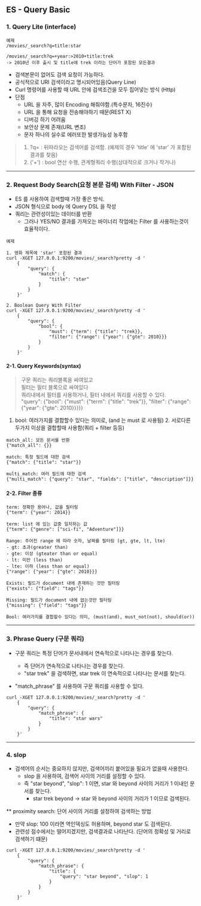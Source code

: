 ## ES - Query Basic 

### 1. Query Lite (interface)
```
예제
/movies/_search?q=title:star

/movies/_search?q=+year:>2010+title:trek
-> 2010년 이후 출시 및 title에 trek 이라는 단어가 포함된 모든결과
```
- 검색본문이 없어도 검색 요청이 가능하다.
- 공식적으로 URI 검색이라고 명시되어있음(Query Line)
- Curl 명령어를 사용할 때 URL 안에 검색조건을 모두 집어넣는 방식 (Http)
- 단점
  - URL 을 자주, 많이 Encoding 해줘야함.(특수문자, 16진수)
  - URL 을 통해 요청을 전송해야하기 때문(REST X)
  - 디버깅 하기 어려움
  - 보안상 문제 존재(URL 변조)
  - 문자 하나의 실수로 에러또한 발생가능성 농후함

>
>1. ?q= : 뒤따라오는 검색어를 검색함. (예제의 경우 'title' 에 'star' 가 포함된 결과를 찾음)
>2. ('+') : bool 연산 수행, 관계형쿼리 수행(상대적으로 크거나 작거나) 
> 

---
### 2. Request Body Search(요청 본문 검색) With Filter - JSON

- ES 를 사용하여 검색할때 가장 좋은 방식.
- JSON 형식으로 body 에 Query DSL 을 작성
- 쿼리는 관련성이있는 데이터를 반환
  - 그러나 YES/NO 결과를 가져오는 바이너리 작업에는 Filter 를 사용하는것이 효율적이다.


```
예제

1. 영화 제목에 'star' 포함된 결과
curl -XGET 127.0.0.1:9200/movies/_search?pretty -d '
    {
        "query": {
            "match": {
                "title": "star"
            }
        }
    }'
  
2. Boolean Query With Filter
curl -XGET 127.0.0.1:9200/movies/_search?pretty -d '
    {
        "query": {
            "bool": {
                "must": {"term": {"title": "trek}},
                "filter": {"range": {"year": {"gte": 2010}}}
            }
        }
    }'
```

#### 2-1. Query Keywords(syntax)

>
> 구문 쿼리는 쿼리블록을 싸여있고<br/>
> 필터는 필터 블록으로 싸여있다<br/>
> 쿼리내에서 필터를 사용하거나, 필터 내에서 쿼리를 사용할 수 있다.<br/>
> "query": {"bool": {"must": {"term": {"title": "trek"}}, "filter": {"range": {"year": {"gte": 2010}}}}}<br/>

1. bool: 여러가지를 결합할수 있다는 의미로, (and 는 must 로 사용됨)
   2. 서로다른 두가지 이상을 결합할때 사용함(쿼리 + filter 등등)

```text
match_all: 모든 문서를 반환
{"match_all": {}}

match: 특정 필드에 대한 검색
{"match": {"title": "star"}}

multi_match: 여러 필드에 대한 검색
{"multi_match": {"query": "star", "fields": ["title", "description"]}}

```

#### 2-2. Filter 종류
```text
term: 정확한 용어나, 값을 필터링
{"term": {"year": 2014}}

term: list 에 있는 값중 일치하는 값
{"term": {"genre": ["sci-fi", "Adventure"]}}

Range: 주어진 range 에 따라 숫자, 날짜를 필터링 (gt, gte, lt, lte)
- gt: 초과(greater than)
- gte: 이상 (gteater than or equal)
- lt: 미만 (less than)
- lte: 이하 (less than or equal)
{"range": {"year": {"gte": 2010}}}

Exists: 필드가 document 내에 존재하는 것만 필터링
{"exists": {"field": "tags"}}

Missing: 필드가 document 내에 없는것만 필터링
{"missing": {"field": "tags"}}

Bool: 여러가지를 결합할수 있다는 의미, (must(and), must_not(not), should(or))
```
--- 
### 3. Phrase Query (구문 쿼리)

- 구문 쿼리는 특정 단어가 문서내에서 연속적으로 나타나는 경우를 찾는다.
  - 즉 단어가 연속적으로 나타나는 경우를 찾는다.
  - "star trek" 을 검색하면, star trek 이 연속적으로 나타나는 문서를 찾는다.

- "match_phrase" 를 사용하여 구문 쿼리를 사용할 수 있다.

```text
curl -XGET 127.0.0.1:9200/movies/_search?pretty -d '
    {
        "query": {
            "match_phrase": {
                "title": "star wars"
            }
        }
    }' 
``` 

--- 

### 4. slop

- 검색어의 순서는 중요하지 않지만, 검색어끼리 붙어있을 필요가 없을때 사용한다.
  - slop 을 사용하여, 검색어 사이의 거리를 설정할 수 있다.
  - 즉 "star beyond", "slop": 1 이면, star 와 beyond 사이의 거리가 1 이내인 문서를 찾는다.
    - star trek beyond -> star 와 beyond 사이의 거리가 1 이므로 검색된다.
  

** proximity search: 단어 사이의 거리를 설정하여 검색하는 방법
- 만약 slop: 100 이라면 역인덱싱도 허용하며, beyond star 도 검색된다. 
- 관련성 점수에서는 떨어지겠지만, 검색결과로 나타난다. (단어의 정확성 및 거리로 검색하기 떄문)

```text
curl -XGET 127.0.0.1:9200/movies/_search?pretty -d '
    {
        "query": {
            "match_phrase": {
                "title": {
                    "query": "star beyond", "slop": 1
                }
            }
        }
    }' 
```